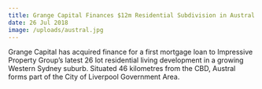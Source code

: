 ```yaml
---
title: Grange Capital Finances $12m Residential Subdivision in Austral
date: 26 Jul 2018
image: /uploads/austral.jpg
---
```

Grange Capital has acquired finance for a first mortgage loan to Impressive Property Group’s latest 26 lot residential living development in a growing Western Sydney suburb. Situated 46 kilometres from the CBD, Austral forms part of the City of Liverpool Government Area.
